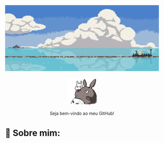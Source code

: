 

###

<div align="center">
  <img height="" src="https://github.com/powerandcontrol/powerandcontrol/blob/main/header.gif"  />
</div>

###


###

<div align=center>
  <img src="https://github.com/powerandcontrol/powerandcontrol/blob/main/totoro.gif" width="100px">
  <p> Seja bem-vindo ao meu GitHub! </p>
</div>

# 💫 Sobre mim:


###
